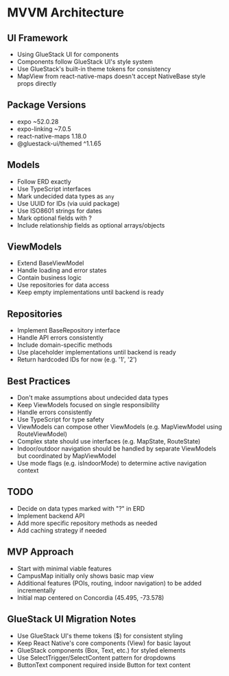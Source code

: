 # MVVM Architecture

## UI Framework
- Using GlueStack UI for components
- Components follow GlueStack UI's style system
- Use GlueStack's built-in theme tokens for consistency
- MapView from react-native-maps doesn't accept NativeBase style props directly

## Package Versions
- expo ~52.0.28
- expo-linking ~7.0.5
- react-native-maps 1.18.0
- @gluestack-ui/themed ^1.1.65

## Models
- Follow ERD exactly
- Use TypeScript interfaces
- Mark undecided data types as `any`
- Use UUID for IDs (via uuid package)
- Use ISO8601 strings for dates
- Mark optional fields with ?
- Include relationship fields as optional arrays/objects

## ViewModels
- Extend BaseViewModel
- Handle loading and error states
- Contain business logic
- Use repositories for data access
- Keep empty implementations until backend is ready

## Repositories
- Implement BaseRepository interface
- Handle API errors consistently
- Include domain-specific methods
- Use placeholder implementations until backend is ready
- Return hardcoded IDs for now (e.g. '1', '2')

## Best Practices
- Don't make assumptions about undecided data types
- Keep ViewModels focused on single responsibility
- Handle errors consistently
- Use TypeScript for type safety
- ViewModels can compose other ViewModels (e.g. MapViewModel using RouteViewModel)
- Complex state should use interfaces (e.g. MapState, RouteState)
- Indoor/outdoor navigation should be handled by separate ViewModels but coordinated by MapViewModel
- Use mode flags (e.g. isIndoorMode) to determine active navigation context

## TODO
- Decide on data types marked with "?" in ERD
- Implement backend API
- Add more specific repository methods as needed
- Add caching strategy if needed

## MVP Approach
- Start with minimal viable features
- CampusMap initially only shows basic map view
- Additional features (POIs, routing, indoor navigation) to be added incrementally
- Initial map centered on Concordia (45.495, -73.578)

## GlueStack UI Migration Notes
- Use GlueStack UI's theme tokens ($) for consistent styling
- Keep React Native's core components (View) for basic layout
- GlueStack components (Box, Text, etc.) for styled elements
- Use SelectTrigger/SelectContent pattern for dropdowns
- ButtonText component required inside Button for text content
